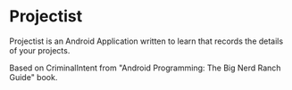 # Projectist

Projectist is an Android Application written to learn that records the details of your projects.

Based on CriminalIntent from "Android Programming: The Big Nerd Ranch Guide" book.